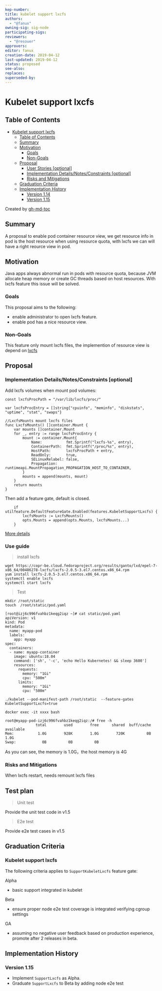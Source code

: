 ```yaml
---
kep-number: 
title: kubelet support lxcfs
authors:
  - "@fanux"
owning-sig: sig-node
participating-sigs:
reviewers:
  - "@resouer"
approvers:
editor: fanux
creation-date: 2019-04-12
last-updated: 2019-04-12
status: proposed
see-also: 
replaces: 
superseded-by:
---
```


# Kubelet support lxcfs

## Table of Contents


   * [Kubelet support lxcfs](#lxcfs)
      * [Table of Contents](#table-of-contents)
      * [Summary](#summary)
      * [Motivation](#motivation)
         * [Goals](#goals)
         * [Non-Goals](#non-goals)
      * [Proposal](#proposal)
         * [User Stories [optional]](#user-stories-optional)
         * [Implementation Details/Notes/Constraints [optional]](#implementation-detailsnotesconstraints-optional)
         * [Risks and Mitigations](#risks-and-mitigations)
      * [Graduation Criteria](#graduation-criteria)
      * [Implementation History](#implementation-history)
         * [Version 1.14](#version-114)
         * [Version 1.15](#version-115)

Created by [gh-md-toc](https://github.com/ekalinin/github-markdown-toc)

## Summary

A proposal to enable pod container resource view, we get resource info in pod
is the host resource when using resource quota, with lxcfs we can will have a
right reource view in pod.

## Motivation

Java apps always abnormal run in pods with resource quota, because JVM allocate
heap memory or create GC threads based on host resources. With lxcfs feature this
issue will be solved.

### Goals

This proposal aims to the following:
- enable administrator to open lxcfs feature.
- enable pod has a nice resource view.

### Non-Goals

This feature only mount lxcfs files, the implemention of resource view is depend on [lxcfs](https://github.com/lxc/lxcfs)

## Proposal

### Implementation Details/Notes/Constraints [optional]

Add lxcfs volumes when mount pod volumes:
```golang
const lxcfsProcPath = "/var/lib/lxcfs/proc/"

var lxcfsProcEntry = []string{"cpuinfo", "meminfo", "diskstats", "uptime", "stat", "swaps"}

//LxcfsMounts mount lxcfs files
func LxcfsMounts() []container.Mount {
	var mounts []container.Mount
	for _, entry := range lxcfsProcEntry {
		mount := container.Mount{
			Name:           fmt.Sprintf("lxcfs-%s", entry),
			ContainerPath:  fmt.Sprintf("/proc/%s", entry),
			HostPath:       lxcfsProcPath + entry,
			ReadOnly:       true,
			SELinuxRelabel: false,
			Propagation:    runtimeapi.MountPropagation_PROPAGATION_HOST_TO_CONTAINER,
		}
		mounts = append(mounts, mount)
	}
	return mounts
}
```

Then add a feature gate, default is closed.
```golang
	if utilfeature.DefaultFeatureGate.Enabled(features.KubeletSupportLxcfs) {
		lxcfsMounts := LxcfsMounts()
		opts.Mounts = append(opts.Mounts, lxcfsMounts...)
	}
```
[More details](https://github.com/kubernetes/kubernetes/pull/75475)

### Use guide

> install lxcfs 

```
wget https://copr-be.cloud.fedoraproject.org/results/ganto/lxd/epel-7-x86_64/00486278-lxcfs/lxcfs-2.0.5-3.el7.centos.x86_64.rpm
yum install lxcfs-2.0.5-3.el7.centos.x86_64.rpm 
systemctl enable lxcfs
systemctl start lxcfs
```

> Test 

```
mkdir /root/static
touch  /root/static/pod.yaml
```

```
[root@izj6c996fvahbz1keqg2iqz ~]# cat static/pod.yaml 
apiVersion: v1
kind: Pod
metadata:
  name: myapp-pod
  labels:
    app: myapp
spec:
  containers:
  - name: myapp-container
    image: ubuntu:18.04
    command: ['sh', '-c', 'echo Hello Kubernetes! && sleep 3600']
    resources:
      requests:
        memory: "1Gi"
        cpu: "500m"
      limits:
        memory: "1Gi"
        cpu: "500m"
```

```
./kubelet --pod-manifest-path /root/static  --feature-gates KubeletSupportLxcfs=true
```

```
docker exec -it xxxx bash

root@myapp-pod-izj6c996fvahbz1keqg2iqz:/# free -h
              total        used        free      shared  buff/cache   available
Mem:           1.0G        928K        1.0G        720K          0B        1.0G
Swap:            0B          0B          0B
```
As you can see, the memory is 1.0G，the host memory is 4G

### Risks and Mitigations

When lxcfs restart, needs remount lxcfs files

## Test plan
> Unit test

Provide the unit test code in v1.5

> E2e test

Provide e2e test cases in v1.5

## Graduation Criteria

### Kubelet support lxcfs

The following criteria applies to `SupportKubeletLxcfs` feature gate:

Alpha
- basic support integrated in kubelet

Beta
- ensure proper node e2e test coverage is integrated verifying cgroup settings

GA
- assuming no negative user feedback based on production experience, promote
  after 2 releases in beta.

## Implementation History

### Version 1.15

- Implement `SupportLxcfs` as Alpha.
- Graduate `SupportLxcfs` to Beta by adding node e2e test
